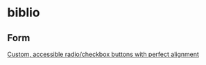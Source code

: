 # biblio

## Form

[Custom, accessible radio/checkbox buttons with perfect alignment](https://codyhouse.co/blog/post/custom-accessible-radio-checkbox-buttons-vertical-alignment)

